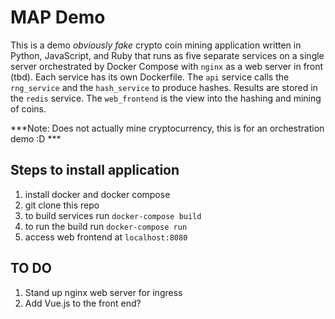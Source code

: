 # MAP Demo

This is a demo _obviously fake_ crypto coin mining application written in Python, JavaScript, and Ruby that runs as five separate services on a single server orchestrated by Docker Compose with `nginx` as a web server in front (tbd). Each service has its own Dockerfile. The `api` service calls the `rng_service` and the `hash_service` to produce hashes. Results are stored in the `redis` service. The `web_frontend` is the view into the hashing and mining of coins. 

***Note: Does not actually mine cryptocurrency, this is for an orchestration demo :D ***

## Steps to install application

1. install docker and docker compose
2. git clone this repo
3. to build services run `docker-compose build`
4. to run the build run `docker-compose run`
5. access web frontend at `localhost:8080`

## TO DO

1. Stand up nginx web server for ingress
2. Add Vue.js to the front end?
